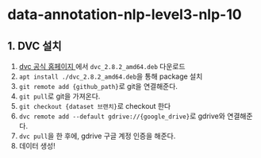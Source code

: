 # data-annotation-nlp-level3-nlp-10

## 1. DVC 설치

1. [dvc 공식 홈페이지 ](https://github.com/iterative/dvc/releases)에서 `dvc_2.8.2_amd64.deb` 다운로드
2. `apt install ./dvc_2.8.2_amd64.deb`을 통해 package 설치
3. `git remote add {github_path}`로 git을 연결해준다.
4. `git pull`로 git을 가져온다.
5. `git checkout {dataset 브랜치}`로 checkout 한다
6. `dvc remote add --default gdrive://{google_drive}`로 gdrive와 연결해준다.
7. `dvc pull`을 한 후에, gdrive 구글 계정 인증을 해준다.
8. 데이터 생성!
